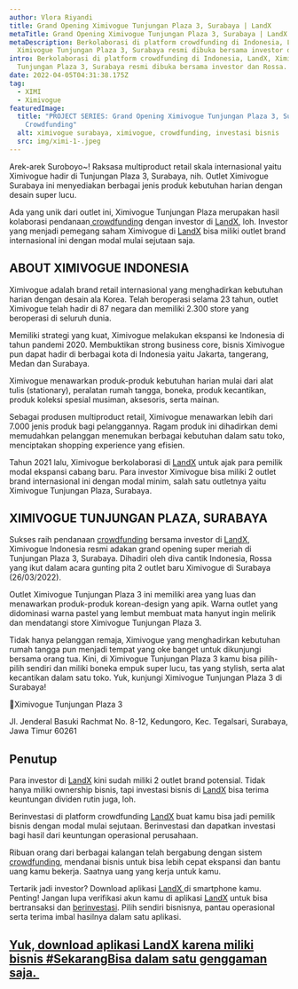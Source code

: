 ```yaml
---
author: Vlora Riyandi
title: Grand Opening Ximivogue Tunjungan Plaza 3, Surabaya | LandX
metaTitle: Grand Opening Ximivogue Tunjungan Plaza 3, Surabaya | LandX
metaDescription: Berkolaborasi di platform crowdfunding di Indonesia, LandX,
  Ximivogue Tunjungan Plaza 3, Surabaya resmi dibuka bersama investor dan Rossa.
intro: Berkolaborasi di platform crowdfunding di Indonesia, LandX, Ximivogue
  Tunjungan Plaza 3, Surabaya resmi dibuka bersama investor dan Rossa.
date: 2022-04-05T04:31:38.175Z
tag:
  - XIMI
  - Ximivogue
featuredImage:
  title: "PROJECT SERIES: Grand Opening Ximivogue Tunjungan Plaza 3, Surabaya |
    Crowdfunding"
  alt: ximivogue surabaya, ximivogue, crowdfunding, investasi bisnis
  src: img/ximi-1-.jpeg
---
```

Arek-arek Suroboyo~! Raksasa multiproduct retail skala internasional yaitu Ximivogue hadir di Tunjungan Plaza 3, Surabaya, nih. Outlet Ximivogue Surabaya ini menyediakan berbagai jenis produk kebutuhan harian dengan desain super lucu.

Ada yang unik dari outlet ini, Ximivogue Tunjungan Plaza merupakan hasil kolaborasi pendanaan[ crowdfunding](https://landx.id/) dengan investor di [LandX](https://landx.id/), loh. Investor yang menjadi pemegang saham Ximivogue di [LandX](https://landx.id/) bisa miliki outlet brand internasional ini dengan modal mulai sejutaan saja.

## ABOUT XIMIVOGUE INDONESIA

Ximivogue adalah brand retail internasional yang menghadirkan kebutuhan harian dengan desain ala Korea. Telah beroperasi selama 23 tahun, outlet Ximivogue telah hadir di 87 negara dan memiliki 2.300 store yang beroperasi di seluruh dunia.

Memiliki strategi yang kuat, Ximivogue melakukan ekspansi ke Indonesia di tahun pandemi 2020. Membuktikan strong business core, bisnis Ximivogue pun dapat hadir di berbagai kota di Indonesia yaitu Jakarta, tangerang, Medan dan Surabaya.

Ximivogue menawarkan produk-produk kebutuhan harian mulai dari alat tulis (stationary), peralatan rumah tangga, boneka, produk kecantikan, produk koleksi spesial musiman, aksesoris, serta mainan.

Sebagai produsen multiproduct retail, Ximivogue menawarkan lebih dari 7.000 jenis produk bagi pelanggannya. Ragam produk ini dihadirkan demi memudahkan pelanggan menemukan berbagai kebutuhan dalam satu toko, menciptakan shopping experience yang efisien.

Tahun 2021 lalu, Ximivogue berkolaborasi di [LandX](https://landx.id/) untuk ajak para pemilik modal ekspansi cabang baru. Para investor Ximivogue bisa miliki 2 outlet brand internasional ini dengan modal minim, salah satu outletnya yaitu Ximivogue Tunjungan Plaza, Surabaya.

## XIMIVOGUE TUNJUNGAN PLAZA, SURABAYA

Sukses raih pendanaan [crowdfunding](https://landx.id/) bersama investor di [LandX](https://landx.id/), Ximivogue Indonesia resmi adakan grand opening super meriah di Tunjungan Plaza 3, Surabaya. Dihadiri oleh diva cantik Indonesia, Rossa yang ikut dalam acara gunting pita 2 outlet baru Ximivogue di Surabaya (26/03/2022).

Outlet Ximivogue Tunjungan Plaza 3 ini memiliki area yang luas dan menawarkan produk-produk korean-design yang apik. Warna outlet yang didominasi warna pastel yang lembut membuat mata hanyut ingin melirik dan mendatangi store Ximivogue Tunjungan Plaza 3.

Tidak hanya pelanggan remaja, Ximivogue yang menghadirkan kebutuhan rumah tangga pun menjadi tempat yang oke banget untuk dikunjungi bersama orang tua. Kini, di Ximivogue Tunjungan Plaza 3 kamu bisa pilih-pilih sendiri dan miliki boneka empuk super lucu, tas yang stylish, serta alat kecantikan dalam satu toko. Yuk, kunjungi Ximivogue Tunjungan Plaza 3 di Surabaya!

📍Ximivogue Tunjungan Plaza 3

Jl. Jenderal Basuki Rachmat No. 8-12, Kedungoro, Kec. Tegalsari, Surabaya, Jawa Timur 60261

## Penutup

Para investor di [LandX](https://landx.id/) kini sudah miliki 2 outlet brand potensial. Tidak hanya miliki ownership bisnis, tapi investasi bisnis di [LandX](https://landx.id/) bisa terima keuntungan dividen rutin juga, loh.

Berinvestasi di platform crowdfunding [LandX](https://landx.id/) buat kamu bisa jadi pemilik bisnis dengan modal mulai sejutaan. Berinvestasi dan dapatkan investasi bagi hasil dari keuntungan operasional perusahaan.

Ribuan orang dari berbagai kalangan telah bergabung dengan sistem [crowdfunding](https://landx.id/), mendanai bisnis untuk bisa lebih cepat ekspansi dan bantu uang kamu bekerja. Saatnya uang yang kerja untuk kamu.

Tertarik jadi investor? Download aplikasi [LandX ](https://landx.id/)di smartphone kamu. Penting! Jangan lupa verifikasi akun kamu di aplikasi [LandX](https://landx.id/) untuk bisa bertransaksi dan [berinvestasi](https://landx.id/). Pilih sendiri bisnisnya, pantau operasional serta terima imbal hasilnya dalam satu aplikasi.

## [Yuk, download aplikasi LandX karena miliki bisnis #SekarangBisa dalam satu genggaman saja. ](https://landx.id/)